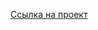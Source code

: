 [Ссылка на проект](https://www.figma.com/file/7Dls0wjRR7hCIKJ6pGdiyF/%D0%9F%D0%BE%D1%80%D1%82%D1%84%D0%BE%D0%BB%D0%B8%D0%BE-%D1%81%D0%BA%D1%83%D0%BB%D1%8C%D0%BF%D1%82%D0%BE%D1%80%D0%B0)
